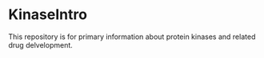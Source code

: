 # KinaseIntro
This repository is for primary information about protein kinases and related drug delvelopment.
